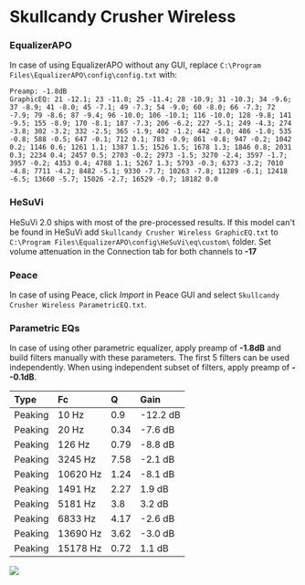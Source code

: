 # Skullcandy Crusher Wireless

### EqualizerAPO
In case of using EqualizerAPO without any GUI, replace `C:\Program Files\EqualizerAPO\config\config.txt`
with:
```
Preamp: -1.8dB
GraphicEQ: 21 -12.1; 23 -11.8; 25 -11.4; 28 -10.9; 31 -10.3; 34 -9.6; 37 -8.9; 41 -8.0; 45 -7.1; 49 -7.3; 54 -9.0; 60 -8.0; 66 -7.3; 72 -7.9; 79 -8.6; 87 -9.4; 96 -10.0; 106 -10.1; 116 -10.0; 128 -9.8; 141 -9.5; 155 -8.9; 170 -8.1; 187 -7.3; 206 -6.2; 227 -5.1; 249 -4.3; 274 -3.8; 302 -3.2; 332 -2.5; 365 -1.9; 402 -1.2; 442 -1.0; 486 -1.0; 535 -0.8; 588 -0.5; 647 -0.1; 712 0.1; 783 -0.9; 861 -0.8; 947 -0.2; 1042 0.2; 1146 0.6; 1261 1.1; 1387 1.5; 1526 1.5; 1678 1.3; 1846 0.8; 2031 0.3; 2234 0.4; 2457 0.5; 2703 -0.2; 2973 -1.5; 3270 -2.4; 3597 -1.7; 3957 -0.2; 4353 0.4; 4788 1.1; 5267 1.3; 5793 -0.3; 6373 -3.2; 7010 -4.8; 7711 -4.2; 8482 -5.1; 9330 -7.7; 10263 -7.8; 11289 -6.1; 12418 -6.5; 13660 -5.7; 15026 -2.7; 16529 -0.7; 18182 0.0
```

### HeSuVi
HeSuVi 2.0 ships with most of the pre-processed results. If this model can't be found in HeSuVi add
`Skullcandy Crusher Wireless GraphicEQ.txt` to `C:\Program Files\EqualizerAPO\config\HeSuVi\eq\custom\` folder.
Set volume attenuation in the Connection tab for both channels to **-17**

### Peace
In case of using Peace, click *Import* in Peace GUI and select `Skullcandy Crusher Wireless ParametricEQ.txt`.

### Parametric EQs
In case of using other parametric equalizer, apply preamp of **-1.8dB** and build filters manually
with these parameters. The first 5 filters can be used independently.
When using independent subset of filters, apply preamp of **--0.1dB**.

| Type    | Fc       |    Q | Gain     |
|:--------|:---------|:-----|:---------|
| Peaking | 10 Hz    | 0.9  | -12.2 dB |
| Peaking | 20 Hz    | 0.34 | -7.6 dB  |
| Peaking | 126 Hz   | 0.79 | -8.8 dB  |
| Peaking | 3245 Hz  | 7.58 | -2.1 dB  |
| Peaking | 10620 Hz | 1.24 | -8.1 dB  |
| Peaking | 1491 Hz  | 2.27 | 1.9 dB   |
| Peaking | 5181 Hz  | 3.8  | 3.2 dB   |
| Peaking | 6833 Hz  | 4.17 | -2.6 dB  |
| Peaking | 13690 Hz | 3.62 | -3.0 dB  |
| Peaking | 15178 Hz | 0.72 | 1.1 dB   |

![](https://raw.githubusercontent.com/jaakkopasanen/AutoEq/master/results/rtings/rtings/Skullcandy%20Crusher%20Wireless/Skullcandy%20Crusher%20Wireless.png)